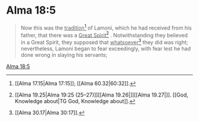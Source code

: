 # Alma 18:5

> Now this was the <u>tradition</u>[^a] of Lamoni, which he had received from his father, that there was a <u>Great Spirit</u>[^b] . Notwithstanding they believed in a Great Spirit, they supposed that <u>whatsoever</u>[^c] they did was right; nevertheless, Lamoni began to fear exceedingly, with fear lest he had done wrong in slaying his servants;

[Alma 18:5](https://www.churchofjesuschrist.org/study/scriptures/bofm/alma/18?lang=eng&id=p5#p5)


[^a]: [[Alma 17.15|Alma 17:15]]; [[Alma 60.32|60:32]].  
[^b]: [[Alma 19.25|Alma 19:25 (25–27)]][[Alma 19.26|]][[Alma 19.27|]]. [[God, Knowledge about|TG God, Knowledge about]].  
[^c]: [[Alma 30.17|Alma 30:17]].  
